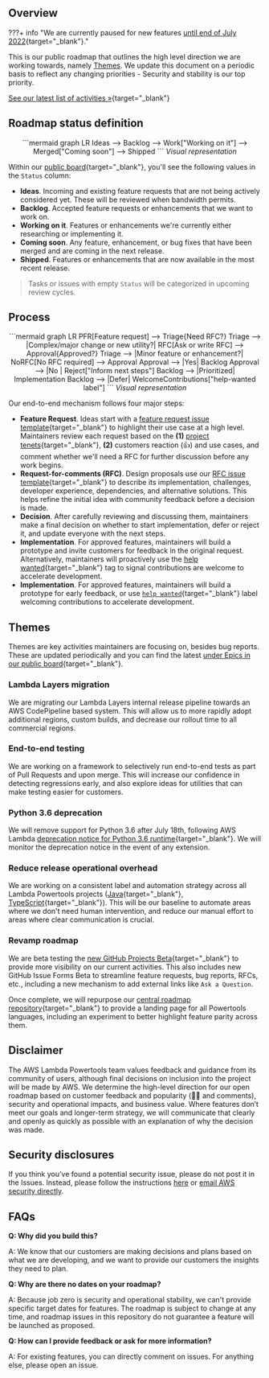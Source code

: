## Overview

???+ info "We are currently paused for new features [until end of July 2022](https://github.com/awslabs/aws-lambda-powertools-python/issues/1009){target="_blank"}."

This is our public roadmap that outlines the high level direction we are working towards, namely [Themes](#themes). We update this document on a periodic basis to reflect any changing priorities - Security and stability is our top priority.

[See our latest list of activities »](https://github.com/orgs/awslabs/projects/51/views/1?query=is%3Aopen+sort%3Aupdated-desc){target="_blank"}

## Roadmap status definition

<center>
```mermaid
graph LR
    Ideas --> Backlog --> Work["Working on it"] --> Merged["Coming soon"] --> Shipped
```
<i>Visual representation</i>
</center>

Within our [public board](https://github.com/orgs/awslabs/projects/51/views/1?query=is%3Aopen+sort%3Aupdated-desc){target="_blank"}, you'll see the following values in the `Status` column:

* **Ideas**. Incoming and existing feature requests that are not being actively considered yet. These will be reviewed when bandwidth permits.
* **Backlog**. Accepted feature requests or enhancements that we want to work on.
* **Working on it**. Features or enhancements we're currently either researching or implementing it.
* **Coming soon**. Any feature, enhancement, or bug fixes that have been merged and are coming in the next release.
* **Shipped**. Features or enhancements that are now available in the most recent release.

> Tasks or issues with empty `Status` will be categorized in upcoming review cycles.

## Process

<center>
```mermaid
graph LR
    PFR[Feature request] --> Triage{Need RFC?}
    Triage --> |Complex/major change or new utility?| RFC[Ask or write RFC] --> Approval{Approved?}
    Triage --> |Minor feature or enhancement?| NoRFC[No RFC required] --> Approval
    Approval --> |Yes| Backlog
    Approval --> |No | Reject["Inform next steps"]
    Backlog --> |Prioritized| Implementation
    Backlog --> |Defer| WelcomeContributions["help-wanted label"]
```
<i>Visual representation</i>
</center>

Our end-to-end mechanism follows four major steps:

* **Feature Request**. Ideas start with a [feature request issue template](https://github.com/awslabs/aws-lambda-powertools-python/issues/new?assignees=&labels=feature-request%2Ctriage&template=feature_request.yml&title=Feature+request%3A+TITLE){target="_blank"} to highlight their use case at a high level. Maintainers review each  request based on the **(1)** [project tenets](index.md#tenets){target="_blank"}, **(2)** customers reaction (👍) and use cases, and comment whether we'll need a RFC for further discussion before any work begins.
* **Request-for-comments (RFC)**. Design proposals use our [RFC issue template](https://github.com/awslabs/aws-lambda-powertools-python/issues/new?assignees=&labels=RFC%2Ctriage&template=rfc.yml&title=RFC%3A+TITLE){target="_blank"} to describe its implementation, challenges, developer experience, dependencies, and alternative solutions. This helps refine the initial idea with community feedback before a decision is made.
* **Decision**. After carefully reviewing and discussing them, maintainers make a final decision on whether to start implementation, defer or reject it, and update everyone with the next steps.
* **Implementation**. For approved features, maintainers will build a prototype and invite customers for feedback in the original request. Alternatively, maintainers will proactively use the [help wanted](https://github.com/awslabs/aws-lambda-powertools-python/issues?q=is%3Aissue+is%3Aopen+sort%3Aupdated-desc+label%3A%22help+wanted%22){target="_blank"} tag to signal contributions are welcome to accelerate development.
* **Implementation**. For approved features, maintainers will build a prototype for early feedback, or use [`help wanted`](https://github.com/awslabs/aws-lambda-powertools-python/issues?q=is%3Aissue+is%3Aopen+sort%3Aupdated-desc+label%3A%22help+wanted%22){target="_blank"} label welcoming contributions to accelerate development.


## Themes

Themes are key activities maintainers are focusing on, besides bug reports. These are updated periodically and you can find the latest [under Epics in our public board](https://github.com/orgs/awslabs/projects/51/views/11?query=is%3Aopen+sort%3Aupdated-desc){target="_blank"}.

### Lambda Layers migration

We are migrating our Lambda Layers internal release pipeline towards an AWS CodePipeline based system. This will allow us to more rapidly adopt additional regions, custom builds, and decrease our rollout time to all commercial regions.

### End-to-end testing

We are working on a framework to selectively run end-to-end tests as part of Pull Requests and upon merge. This will increase our confidence in detecting regressions early, and also explore ideas for utilities that can make testing easier for customers.

### Python 3.6 deprecation

We will remove support for Python 3.6 after July 18th, following AWS Lambda [deprecation notice for Python 3.6 runtime](https://docs.aws.amazon.com/lambda/latest/dg/lambda-runtimes.html#runtime-support-policy){target="_blank"}. We will monitor the deprecation notice in the event of any extension.

### Reduce release operational overhead

We are working on a consistent label and automation strategy across all Lambda Powertools projects ([Java](https://awslabs.github.io/aws-lambda-powertools-java/){target="_blank"}, [TypeScript](https://awslabs.github.io/aws-lambda-powertools-typescript/latest/){target="_blank"}). This will be our baseline to automate areas where we don't need human intervention, and reduce our manual effort to areas where clear communication is crucial.

### Revamp roadmap

We are beta testing the [new GitHub Projects Beta](https://github.com/orgs/awslabs/projects/51/views/1?query=is%3Aopen+sort%3Aupdated-desc){target="_blank"} to provide more visibility on our current activities. This also includes new GitHub Issue Forms Beta to streamline feature requests, bug reports, RFCs, etc., including a new mechanism to add external links like `Ask a Question`.

Once complete, we will repurpose our [central roadmap repository](https://github.com/awslabs/aws-lambda-powertools-roadmap){target="_blank"} to provide a landing page for all Powertools languages, including an experiment to better highlight feature parity across them.


## Disclaimer

The AWS Lambda Powertools team values feedback and guidance from its community of users, although final decisions on inclusion into the project will be made by AWS. We determine the high-level direction for our open roadmap based on customer feedback and popularity (👍🏽 and comments), security and operational impacts, and business value. Where features don’t meet our goals and longer-term strategy, we will communicate that clearly and openly as quickly as possible with an explanation of why the decision was made.

## Security disclosures

If you think you’ve found a potential security issue, please do not post it in the Issues.  Instead, please follow the instructions [here](https://aws.amazon.com/security/vulnerability-reporting/) or [email AWS security directly](mailto:aws-security@amazon.com).


## FAQs

**Q: Why did you build this?**

A: We know that our customers are making decisions and plans based on what we are developing, and we want to provide our customers the insights they need to plan.

**Q: Why are there no dates on your roadmap?**

A: Because job zero is security and operational stability, we can't provide specific target dates for features. The roadmap is subject to change at any time, and roadmap issues in this repository do not guarantee a feature will be launched as proposed.

**Q: How can I provide feedback or ask for more information?**

A: For existing features, you can directly comment on issues. For anything else, please open an issue.
